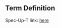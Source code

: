 ## Term Definition

Spec-Up-T link: <a href='https://weboftrust.github.io/WOT-terms/docs/glossary/encrypt-sender-sign-receiver'>here</a>
